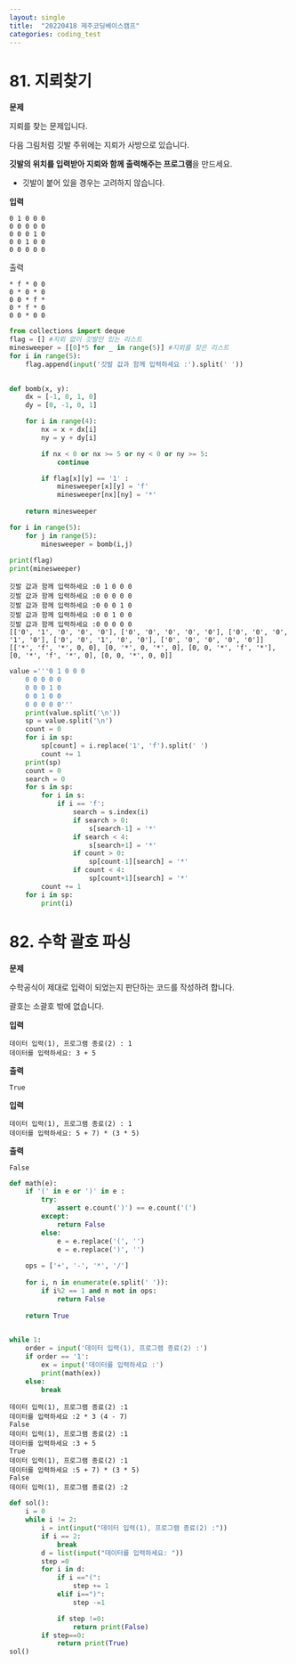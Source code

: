 ```yaml
---
layout: single
title:  "20220418 제주코딩베이스캠프"
categories: coding_test
---
```


# 81. 지뢰찾기
**문제**

지뢰를 찾는 문제입니다. 

다음 그림처럼 깃발 주위에는 지뢰가 사방으로 있습니다. 

**깃발의 위치를 입력받아 지뢰와 함께 출력해주는 프로그램**을 만드세요.

- 깃발이 붙어 있을 경우는 고려하지 않습니다.

**입력**
```
0 1 0 0 0
0 0 0 0 0
0 0 0 1 0
0 0 1 0 0
0 0 0 0 0
```

출력
```
* f * 0 0
0 * 0 * 0
0 0 * f *
0 * f * 0
0 0 * 0 0
```


```python
from collections import deque
flag = [] #지뢰 없이 깃발만 있는 리스트
minesweeper = [[0]*5 for _ in range(5)] #지뢰를 찾은 리스트
for i in range(5):
    flag.append(input('깃발 값과 함께 입력하세요 :').split(' '))
    

def bomb(x, y):
    dx = [-1, 0, 1, 0]
    dy = [0, -1, 0, 1]

    for i in range(4):
        nx = x + dx[i]
        ny = y + dy[i]

        if nx < 0 or nx >= 5 or ny < 0 or ny >= 5:
            continue

        if flag[x][y] == '1' :
            minesweeper[x][y] = 'f'
            minesweeper[nx][ny] = '*'
            
    return minesweeper

for i in range(5):
    for j in range(5):
        minesweeper = bomb(i,j)
    
print(flag)
print(minesweeper)
```

    깃발 값과 함께 입력하세요 :0 1 0 0 0
    깃발 값과 함께 입력하세요 :0 0 0 0 0
    깃발 값과 함께 입력하세요 :0 0 0 1 0
    깃발 값과 함께 입력하세요 :0 0 1 0 0
    깃발 값과 함께 입력하세요 :0 0 0 0 0
    [['0', '1', '0', '0', '0'], ['0', '0', '0', '0', '0'], ['0', '0', '0', '1', '0'], ['0', '0', '1', '0', '0'], ['0', '0', '0', '0', '0']]
    [['*', 'f', '*', 0, 0], [0, '*', 0, '*', 0], [0, 0, '*', 'f', '*'], [0, '*', 'f', '*', 0], [0, 0, '*', 0, 0]]



```python
value ='''0 1 0 0 0
    0 0 0 0 0
    0 0 0 1 0
    0 0 1 0 0
    0 0 0 0 0'''
    print(value.split('\n'))
    sp = value.split('\n')
    count = 0
    for i in sp:
        sp[count] = i.replace('1', 'f').split(' ')
        count += 1
    print(sp)
    count = 0
    search = 0
    for s in sp:
        for i in s:
            if i == 'f':
                search = s.index(i)
                if search > 0:
                    s[search-1] = '*'
                if search < 4:
                    s[search+1] = '*'
                if count > 0:
                    sp[count-1][search] = '*'
                if count < 4:
                    sp[count+1][search] = '*'
        count += 1
    for i in sp:
        print(i)
```

# 82. 수학 괄호 파싱
**문제**

수학공식이 제대로 입력이 되었는지 판단하는 코드를 작성하려 합니다. 

괄호는 소괄호 밖에 없습니다.

**입력**
```
데이터 입력(1), 프로그램 종료(2) : 1
데이터를 입력하세요: 3 + 5
```

**출력**

`True`

**입력**
```
데이터 입력(1), 프로그램 종료(2) : 1
데이터를 입력하세요: 5 + 7) * (3 * 5)
```

**출력**

`False`


```python
def math(e):
    if '(' in e or ')' in e :
        try:
            assert e.count(')') == e.count('(')
        except:
            return False
        else:
            e = e.replace('(', '')
            e = e.replace(')', '')
        
    ops = ['+', '-', '*', '/']
    
    for i, n in enumerate(e.split(' ')):
        if i%2 == 1 and n not in ops:
            return False
           
    return True
                   

while 1:
    order = input('데이터 입력(1), 프로그램 종료(2) :')
    if order == '1':
        ex = input('데이터를 입력하세요 :')
        print(math(ex))
    else:
        break
```

    데이터 입력(1), 프로그램 종료(2) :1
    데이터를 입력하세요 :2 * 3 (4 - 7)
    False
    데이터 입력(1), 프로그램 종료(2) :1
    데이터를 입력하세요 :3 + 5
    True
    데이터 입력(1), 프로그램 종료(2) :1
    데이터를 입력하세요 :5 + 7) * (3 * 5)
    False
    데이터 입력(1), 프로그램 종료(2) :2



```python
def sol():
    i = 0
    while i != 2:
        i = int(input("데이터 입력(1), 프로그램 종료(2) :"))
        if i == 2:
            break
        d = list(input("데이터를 입력하세요: "))
        step =0
        for i in d:
            if i =="(":
                step += 1
            elif i==")":
                step -=1

            if step !=0:
                return print(False)
        if step==0:
            return print(True)
sol()
```
